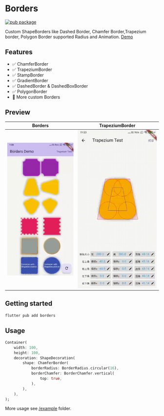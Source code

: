 Borders
===================================
<a href="https://pub.dev/packages/borders">
    <img src="https://img.shields.io/pub/v/borders.svg" alt="pub package" />
</a>

Custom ShapeBorders like Dashed Border, Chamfer Border,Trapezium border, Polygon Border supported Radius and Animation.
<a href="https://shirne.github.io/borders/" target="_blank">Demo</a>

## Features

- ✅ ChamferBorder
- ✅ TrapeziumBorder
- ✅ StampBorder
- ✅ GradientBorder
- ✅ DashedBorder & DashedBoxBorder
- ✅ PolygonBorder
- 🚧 More custom Borders

## Preview

|Borders| TrapeziumBorder|
|:-:|:-:|
|![borders](preview/preview.gif)|![borders](preview/trapezium.gif)|

## Getting started

`flutter pub add borders`

## Usage

```dart
Container(
    width: 100,
    height: 100,
    decoration: ShapeDecoration(
        shape: ChamferBorder(
            borderRadius: BorderRadius.circular(16),
            borderChamfer: BorderChamfer.vertical(
                top: true,
            ),
        ),
    ),
);
```

More usage see [/example](example/) folder.


